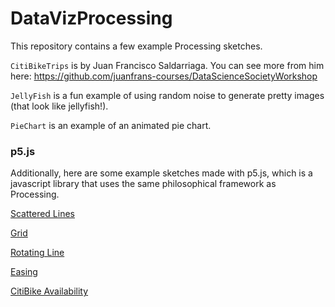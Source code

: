 # DataVizProcessing

This repository contains a few example Processing sketches.

`CitiBikeTrips` is by Juan Francisco Saldarriaga. You can see more from him here: https://github.com/juanfrans-courses/DataScienceSocietyWorkshop

`JellyFish` is a fun example of using random noise to generate pretty images (that look like jellyfish!).

`PieChart` is an example of an animated pie chart.



### p5.js

Additionally, here are some example sketches made with p5.js, which is a javascript library that uses the same philosophical framework as Processing.

[Scattered Lines](https://editor.p5js.org/willgeary/sketches/ByQUyhDnX)

[Grid](https://editor.p5js.org/willgeary/sketches/rJhshoD2Q)

[Rotating Line](https://editor.p5js.org/willgeary/sketches/SkNRuiw27)

[Easing](https://editor.p5js.org/willgeary/sketches/rJAFd8ciz)

[CitiBike Availability](https://editor.p5js.org/willgeary/sketches/r10NB3DhQ)
